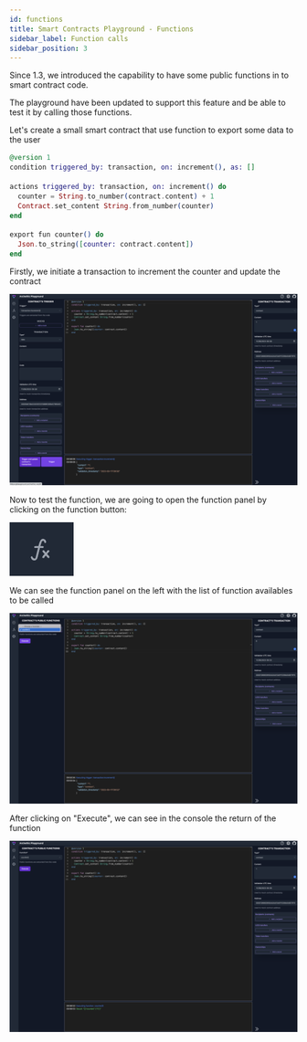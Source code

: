 ```yaml
---
id: functions
title: Smart Contracts Playground - Functions
sidebar_label: Function calls
sidebar_position: 3
---
```


Since 1.3, we introduced the capability to have some public functions in to smart contract code.

The playground have been updated to support this feature and be able to test it by calling those functions.

Let's create a small smart contract that use function to export some data to the user

```elixir
@version 1
condition triggered_by: transaction, on: increment(), as: []

actions triggered_by: transaction, on: increment() do
  counter = String.to_number(contract.content) + 1
  Contract.set_content String.from_number(counter)
end

export fun counter() do
  Json.to_string([counter: contract.content])
end
```

Firstly, we initiate a transaction to increment the counter and update the contract

![a contract that send a transaction to increment a counter](/img/playground/playground_function_example1.png)

Now to test the function, we are going to open the function panel by clicking on the function button:

![the trigger button](/img/playground/playground_button_function.png)

We can see the function panel on the left with the list of function availables to be called

![a function panel opened](/img/playground/playground_function_panel.png)

After clicking on "Execute", we can see in the console the return of the function

![a function executed](/img/playground/playground_function_panel2.png)